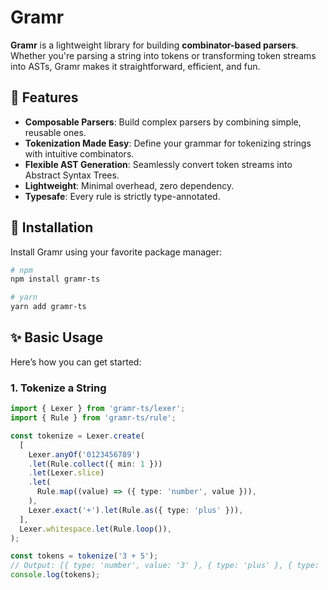 # Gramr

**Gramr** is a lightweight library for building **combinator-based parsers**. Whether you're parsing a string into tokens or transforming token streams into ASTs, Gramr makes it straightforward, efficient, and fun.

## 🌟 Features

- **Composable Parsers**: Build complex parsers by combining simple, reusable ones.
- **Tokenization Made Easy**: Define your grammar for tokenizing strings with intuitive combinators.
- **Flexible AST Generation**: Seamlessly convert token streams into Abstract Syntax Trees.
- **Lightweight**: Minimal overhead, zero dependency.
- **Typesafe**: Every rule is strictly type-annotated.

## 🚀 Installation

Install Gramr using your favorite package manager:

```bash
# npm
npm install gramr-ts

# yarn
yarn add gramr-ts
```

## ✨ Basic Usage

Here’s how you can get started:

### 1. Tokenize a String

```typescript
import { Lexer } from 'gramr-ts/lexer';
import { Rule } from 'gramr-ts/rule';

const tokenize = Lexer.create(
  [
    Lexer.anyOf('0123456789')
    .let(Rule.collect({ min: 1 }))
    .let(Lexer.slice)
    .let(
      Rule.map((value) => ({ type: 'number', value })),
    ),
    Lexer.exact('+').let(Rule.as({ type: 'plus' })),
  ],
  Lexer.whitespace.let(Rule.loop()),
);

const tokens = tokenize('3 + 5');
// Output: [{ type: 'number', value: '3' }, { type: 'plus' }, { type: 'number', value: '5' }]
console.log(tokens);
```
